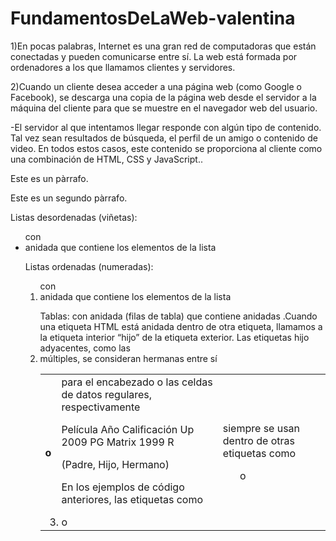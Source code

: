 # FundamentosDeLaWeb-valentina

1)En pocas palabras, Internet es una gran red de computadoras que están conectadas y pueden comunicarse entre sí. La web está formada por ordenadores a los que llamamos clientes y servidores.

2)Cuando un cliente desea acceder a una página web (como Google o Facebook), se descarga una copia de la página web desde el servidor a la máquina del cliente para que se muestre en el navegador web del usuario.

-El servidor al que intentamos llegar responde con algún tipo de contenido. Tal vez sean resultados de búsqueda, el perfil de un amigo o contenido de video. En todos estos casos, este contenido se proporciona al cliente como una combinación de HTML, CSS y JavaScript..

<p>Este es un pàrrafo.</p>
<p>Este es un segundo pàrrafo.</p>

Listas desordenadas (viñetas): <ul> con <li> anidada que contiene los elementos de la lista

Listas ordenadas (numeradas): <ol> con <li> anidada que contiene los elementos de la lista

Tablas: <table> con <tr>anidada (filas de tabla) que contiene anidadas <th> o <td> para el encabezado o las celdas de datos regulares, respectivamente

Película	Año	  Calificación
Up	       2009	       PG
Matrix	   1999	       R

(Padre, Hijo, Hermano)

En los ejemplos de código anteriores, las etiquetas como <li> o <td> siempre se usan dentro de otras etiquetas como

<ul>o <tr>.Cuando una etiqueta HTML está anidada dentro de otra etiqueta, llamamos a la etiqueta interior “hijo” de la etiqueta exterior. Las etiquetas hijo adyacentes, como las <li> múltiples, se consideran hermanas entre sí